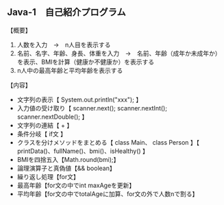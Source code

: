 ## Java-1　自己紹介プログラム

【概要】  
1. 人数を入力　→　n人目を表示する
2. 名前、名字、年齢、身長、体重を入力　→　名前、年齢（成年か未成年か）を表示、BMIを計算（健康か不健康か）を表示する
3. n人中の最高年齢と平均年齢を表示する

【内容】
- 文字列の表示【 System.out.println("xxx"); 】
- 入力値の受け取り【 scanner.next(); scanner.nextInt(); scanner.nextDouble(); 】
- 文字列の連結【 + 】
- 条件分岐【 if文 】
- クラスを分けメソッドをまとめる【 class Main、 class Person 】【 printData()、fullName()、bmi()、isHealthy() 】
- BMIを四捨五入【Math.round(bmi);】
- 論理演算子と真偽値【&& boolean】
- 繰り返し処理【for文】
- 最高年齢【for文の中でint maxAgeを更新】
- 平均年齢【for文の中でtotalAgeに加算、for文の外で人数nで割る】
